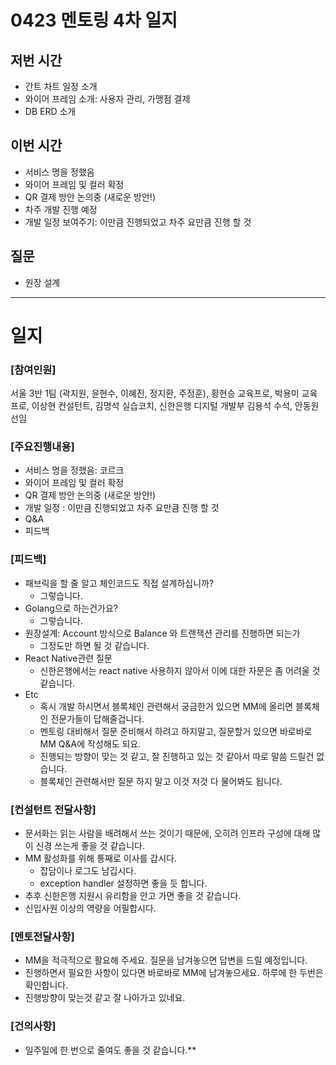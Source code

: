 # 0423 멘토링 4차 일지

## 저번 시간

- 간트 차트 일정 소개
- 와이어 프레임 소개: 사용자 관리, 가맹점 결제
- DB ERD 소개

## 이번 시간

- 서비스 명을 정했음
- 와이어 프레임 및 컬러 확정
- QR 결제 방안 논의중 (새로운 방안!)
- 차주 개발 진행 예정
- 개발 일정 보여주기: 이만큼 진행되었고 차주 요만큼 진행 할 것

## 질문

- 원장 설계

------

# 일지

### **[참여인원]**

서울 3반 1팀 (곽지원, 윤현수, 이혜진, 정지환, 주정훈), 황현승 교육프로, 박용미 교육프로, 이상현 컨설턴트, 김명석 실습코치, 신한은행 디지털 개발부 김용석 수석, 안동원 선임

### **[주요진행내용]**

- 서비스 명을 정했음: 코르크
- 와이어 프레임 및 컬러 확정
- QR 결제 방안 논의중 (새로운 방안!)
- 개발 일정 : 이만큼 진행되었고 차주 요만큼 진행 할 것
- Q&A
- 피드백

### **[피드백]**

- 패브릭을 할 줄 알고 체인코드도 직접 설계하십니까?
  - 그렇습니다.
- Golang으로 하는건가요?
  - 그렇습니다.
- 원장설계: Account 방식으로 Balance 와 트랜잭션 관리를 진행하면 되는가
  - 그정도만 하면 될 것 같습니다.
- React Native관련 질문
  - 신한은행에서는 react native 사용하지 않아서 이에 대한 자문은 좀 어려울 것 같습니다.
- Etc
  - 혹시 개발 하시면서 블록체인 관련해서 궁금한거 있으면 MM에 올리면 블록체인 전문가들이 답해줄겁니다.
  - 멘토링 대비해서 질문 준비해서 하려고 하지말고, 질문할거 있으면 바로바로 MM Q&A에 작성해도 되요.
  - 진행되는 방향이 맞는 것 같고, 잘 진행하고 있는 것 같아서 따로 말씀 드릴건 없습니다.
  - 블록체인 관련해서만 질문 하지 말고 이것 저것 다 물어봐도 됩니다.

### **[컨설턴트 전달사항]**

- 문서화는 읽는 사람을 배려해서 쓰는 것이기 때문에, 오히려 인프라 구성에 대해 많이 신경 쓰는게 좋을 것 같습니다.
- MM 활성화를 위해 통째로 이사를 갑시다.
  - 잡담이나 로그도 남깁시다.
  - exception handler 설정하면 좋을 듯 합니다.
- 추후 신한은행 지원시 유리함을 안고 가면 좋을 것 같습니다.
- 신입사원 이상의 역량을 어필합시다.

### **[멘토전달사항]**

- MM을 적극적으로 활요해 주세요. 질문을 남겨놓으면 답변을 드릴 예정입니다.
- 진행하면서 필요한 사항이 있다면 바로바로 MM에 남겨놓으세요. 하루에 한 두번은 확인합니다.
- 진행방향이 맞는것 같고 잘 나아가고 있네요.

### **[건의사항]**

- 일주일에 한 번으로 줄여도 좋을 것 같습니다.**
